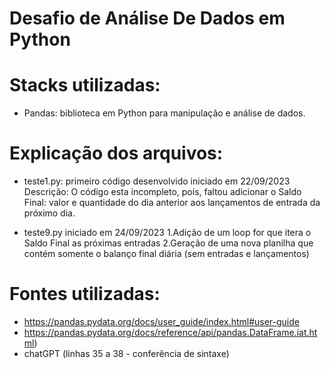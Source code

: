 # Desafio de Análise De Dados em Python

# Stacks utilizadas:
- Pandas: biblioteca em Python para manipulação e análise de dados.

# Explicação dos arquivos:
- teste1.py: primeiro código desenvolvido iniciado em 22/09/2023
  Descrição: O código esta incompleto, pois, faltou adicionar o Saldo Final: valor e quantidade do dia anterior aos lançamentos de entrada da próximo dia.
  
- teste9.py iniciado em 24/09/2023
  1.Adição de um loop for que itera o Saldo Final as próximas entradas
  2.Geração de uma nova planilha que contém somente o balanço final diária (sem entradas e lançamentos)

# Fontes utilizadas:
- https://pandas.pydata.org/docs/user_guide/index.html#user-guide
- https://pandas.pydata.org/docs/reference/api/pandas.DataFrame.iat.html)
- chatGPT (linhas 35 a 38 - conferência de sintaxe) 
